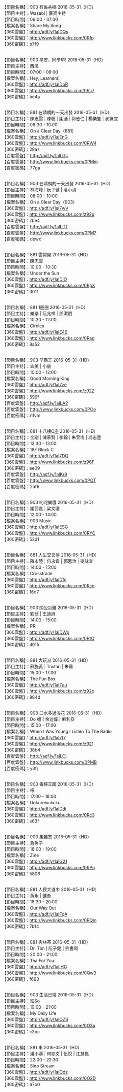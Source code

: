 <br>【節目名稱】：903 有誰共鳴 2016-05-31（HD） 
<br>【節目主持】：Wasabi | 嘉賓主持
<br>【節目時間】：06:00 - 07:00 
<br>【檔案名稱】：Share My Song
<br>【360雲盤】：http://adf.ly/1alDQs
<br>【360雲盤】：http://www.linkbucks.com/0Rfp
<br>【360密碼】：b7f9

<br>【節目名稱】：903 早安，同學早! 2016-05-31（HD）
<br>【節目主持】：西瓜
<br>【節目時間】：07:00 - 08:00
<br>【檔案名稱】：Hey, Learners!
<br>【360雲盤】：http://adf.ly/1alDbR
<br>【360雲盤】：http://www.linkbucks.com/0Rc7
<br>【360密碼】：be4a

<br>【節目名稱】：881 在晴朗的一天出發 2016-05-31（HD）
<br>【節目主持】：陳志雲 | 陳聰 | 謝遜 | 郭志仁 | 楊樂笙 | 麥詠宜
<br>【節目時間】：06:30 - 10:00
<br>【檔案名稱】：On a Clear Day（881）
<br>【360雲盤】：http://adf.ly/1alEnG
<br>【360雲盤】：http://www.linkbucks.com/0RW4
<br>【360密碼】：28a1
<br>【百度雲盤】：http://adf.ly/1alLGc
<br>【百度雲盤】：http://www.linkbucks.com/0PMm
<br>【百度密碼】：77ga

<br>【節目名稱】：903 在晴朗的一天出發 2016-05-31（HD）
<br>【節目主持】：林海峰 | 阮子健 | 潘小濤
<br>【節目時間】：08:00 - 10:00
<br>【檔案名稱】：On a Clear Day（903）
<br>【360雲盤】：http://adf.ly/1al7wV
<br>【360雲盤】：http://www.linkbucks.com/z92g
<br>【360密碼】：7be4
<br>【百度雲盤】：http://adf.ly/1alLDT
<br>【百度雲盤】：http://www.linkbucks.com/0PM7
<br>【百度密碼】：dewx

<br>【節目名稱】：881 雲常開 2016-05-31（HD）
<br>【節目主持】：陳志雲
<br>【節目時間】：10:00 - 10:30
<br>【檔案名稱】：Under the Sun
<br>【360雲盤】：http://adf.ly/1alDIO
<br>【360雲盤】：http://www.linkbucks.com/0RgX
<br>【360密碼】：0011

<br>【節目名稱】：881 1圈圈 2016-05-31（HD）
<br>【節目主持】：樂樂 | 阮兆祥 | 鄧潔明
<br>【節目時間】：10:30 - 12:00
<br>【檔案名稱】：Circles
<br>【360雲盤】：http://adf.ly/1alE49
<br>【360雲盤】：http://www.linkbucks.com/0Rag
<br>【360密碼】：8a52

<br>【節目名稱】：903 早霸王 2016-05-31（HD）
<br>【節目主持】：森美 | 小儀
<br>【節目時間】：10:00 - 12:00
<br>【檔案名稱】：Good Morning King
<br>【360雲盤】：http://adf.ly/1al7ze
<br>【360雲盤】：http://www.linkbucks.com/z92Z
<br>【360密碼】：599f
<br>【百度雲盤】：http://adf.ly/1alLA2
<br>【百度雲盤】：http://www.linkbucks.com/0POe
<br>【百度密碼】：n1vm

<br>【節目名稱】：881 十八樓C座 2016-05-31（HD）
<br>【節目主持】：金剛 | 陳慕賢 | 李錦 | 朱雪梅 | 馮志豐
<br>【節目時間】：12:30 - 13:00
<br>【檔案名稱】：18F Block C
<br>【360雲盤】：http://adf.ly/1al7DQ
<br>【360雲盤】：http://www.linkbucks.com/z96F
<br>【360密碼】：ee09
<br>【百度雲盤】：http://adf.ly/1alKr9
<br>【百度雲盤】：http://www.linkbucks.com/0PQT
<br>【百度密碼】：2af6

<br>【節目名稱】：903 叱咤樂壇 2016-05-31（HD）
<br>【節目主持】：謝茜嘉 | 梁文禮
<br>【節目時間】：12:00 - 14:00
<br>【檔案名稱】：903 Music
<br>【360雲盤】：http://adf.ly/1alESG
<br>【360雲盤】：http://www.linkbucks.com/0RYC
<br>【360密碼】：52d1

<br>【節目名稱】：881 人生交叉盤 2016-05-31（HD）
<br>【節目主持】：陳永陸 | 何永宜 | 郭思治 | 麥詠宜
<br>【節目時間】：14:00 - 15:00
<br>【檔案名稱】：Crosstrade
<br>【360雲盤】：http://adf.ly/1alDfg
<br>【360雲盤】：http://www.linkbucks.com/0Rco
<br>【360密碼】：16d7

<br>【節目名稱】：903 關公災難 2016-05-31（HD）
<br>【節目主持】：劉翁 | 王迪詩
<br>【節目時間】：14:00 - 15:00
<br>【檔案名稱】：PR
<br>【360雲盤】：http://adf.ly/1alDWp
<br>【360雲盤】：http://www.linkbucks.com/0RfQ
<br>【360密碼】：d015

<br>【節目名稱】：881 大玩派 2016-05-31（HD）
<br>【節目主持】：蘇施黃 | Tristan | 朱菁
<br>【節目時間】：15:00 - 17:00
<br>【檔案名稱】：The Fun Box
<br>【360雲盤】：http://adf.ly/1al7uu
<br>【360雲盤】：http://www.linkbucks.com/z92o
<br>【360密碼】：984d

<br>【節目名稱】：903 口水多過浪花 2016-05-31（HD）
<br>【節目主持】：Do 姐 | 余迪偉 | 麻利亞
<br>【節目時間】：15:00 - 17:00
<br>【檔案名稱】：When I Was Young I Listen To The Radio
<br>【360雲盤】：http://adf.ly/1al7t7
<br>【360雲盤】：http://www.linkbucks.com/z921
<br>【360密碼】：38b4
<br>【百度雲盤】：http://adf.ly/1alLOj
<br>【百度雲盤】：http://www.linkbucks.com/0PMB
<br>【百度密碼】：y3fj

<br>【節目名稱】：903 毒檸王國 2016-05-31（HD）
<br>【節目主持】：檸
<br>【節目時間】：17:00 - 18:00
<br>【檔案名稱】：Dokureioukoku
<br>【360雲盤】：http://adf.ly/1alDdi
<br>【360雲盤】：http://www.linkbucks.com/0Rc3
<br>【360密碼】：e63f

<br>【節目名稱】：903 集雜志 2016-05-31（HD）
<br>【節目主持】：急急子
<br>【節目時間】：18:00 - 19:00
<br>【檔案名稱】：Zine
<br>【360雲盤】：http://adf.ly/1alG21
<br>【360雲盤】：http://www.linkbucks.com/0RPo
<br>【360密碼】：5806

<br>【節目名稱】：881 人民大道中 2016-05-31（HD）
<br>【節目主持】：黃永 | 健吾
<br>【節目時間】：18:30 - 20:00
<br>【檔案名稱】：Our Way Out
<br>【360雲盤】：http://adf.ly/1alFqA
<br>【360雲盤】：http://www.linkbucks.com/0RQm
<br>【360密碼】：7b14

<br>【節目名稱】：881 杏林茶 2016-05-31（HD）
<br>【節目主持】：Dr. Tim | 阮子健 | 熊書頤
<br>【節目時間】：20:00 - 21:00
<br>【檔案名稱】：Tea For You
<br>【360雲盤】：http://adf.ly/1alIHG
<br>【360雲盤】：http://www.linkbucks.com/0Qw3
<br>【360密碼】：f693

<br>【節目名稱】：903 生活日常 2016-05-31（HD）
<br>【節目主持】：細So
<br>【節目時間】：19:00 - 21:00
<br>【檔案名稱】：My Daily Life
<br>【360雲盤】：http://adf.ly/1alOZ6
<br>【360雲盤】：http://www.linkbucks.com/0O3a
<br>【360密碼】：c3bc

<br>【節目名稱】：881 串 2016-05-31（HD）
<br>【節目主持】：潘小濤 | 何亦文 | 伍悅 | 江慧楓
<br>【節目時間】：22:00 - 22:30
<br>【檔案名稱】：Sino Stream
<br>【360雲盤】：http://adf.ly/1alOdz
<br>【360雲盤】：http://www.linkbucks.com/0O2D
<br>【360密碼】：67b0
